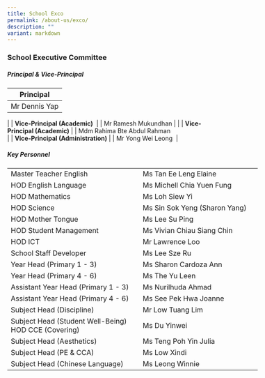 ```yaml
---
title: School Exco
permalink: /about-us/exco/
description: ""
variant: markdown
---
```

### School Executive Committee

##### Principal &amp; Vice-Principal

| Principal |
| --- |
| Mr Dennis Yap |
|
| **Vice-Principal (Academic)**&nbsp; |
| Mr Ramesh Mukundhan |
|
| **Vice-Principal (Academic)** |
| Mdm Rahima Bte Abdul Rahman  
 |
| **Vice-Principal (Administration)** |
| Mr Yong Wei Leong&nbsp; |

##### Key Personnel
<table width="576" style="width:576px;" cellspacing="0" cellpadding="0" border="0">
	<colgroup>
		<col>
		<col>
	</colgroup>
	<tbody>
		<tr height="25">
			<td style="height:25px;width:305px;" height="25">Master Teacher English</td>
			<td style="width:271px;">Ms Tan Ee Leng Elaine</td>
		</tr>
		<tr height="25">
			<td style="height:25px;width:305px;" height="25">HOD English Language</td>
			<td style="width:271px;">Ms&nbsp;Michell Chia Yuen Fung</td>
		</tr>
		<tr height="25">
			<td style="height:25px;width:305px;" height="25">HOD Mathematics</td>
			<td style="width:271px;">Ms&nbsp;Loh Siew Yi</td>
		</tr>
		<tr height="25">
			<td style="height:25px;width:305px;" height="25">HOD Science</td>
			<td style="width:271px;">Ms&nbsp;Sin Sok Yeng (Sharon Yang)</td>
		</tr>
		<tr height="25">
			<td style="height:25px;width:305px;" height="25">HOD Mother Tongue</td>
			<td style="width:271px;">Ms&nbsp;Lee Su Ping</td>
		</tr>
		<tr height="25">
			<td style="height:25px;width:305px;" height="25">HOD Student Management</td>
			<td style="width:271px;">Ms&nbsp;Vivian Chiau Siang Chin</td>
		</tr>
		<tr height="25">
			<td style="height:25px;width:305px;" height="25">HOD ICT</td>
			<td style="width:271px;">Mr Lawrence Loo</td>
		</tr>
		<tr>
			<td style="height:25px;width:305px;" height="25">School Staff Developer&nbsp;</td>
			<td style="width:271px;">Ms&nbsp;Lee Sze Ru</td>
		</tr>
		<tr height="25">
			<td style="height:25px;width:305px;" height="25">Year Head (Primary 1 - 3)</td>
			<td style="width:271px;">Ms Sharon Cardoza Ann</td>
		</tr>
		<tr height="25">
			<td style="height:25px;width:305px;" height="25">Year Head (Primary 4 - 6)</td>
			<td style="width:271px;">Ms&nbsp;The Yu Leen</td>
		</tr>
		<tr height="25">
			<td style="height:25px;width:305px;" height="25">Assistant Year Head (Primary 1 - 3)</td>
			<td style="width:271px;">Ms&nbsp;Nurilhuda Ahmad&nbsp;</td>
		</tr>
		<tr>
			<td style="height:25px;width:305px;" height="25">Assistant Year Head (Primary 4 - 6)</td>
			<td style="width:271px;">Ms&nbsp;See Pek Hwa Joanne&nbsp;</td>
		</tr>
		<tr>
			<td style="height:25px;width:305px;" height="25">Subject Head (Discipline)&nbsp;</td>
			<td style="width:271px;">Mr Low Tuang Lim&nbsp;</td>
		</tr>
		<tr>
			<td style="height:25px;width:305px;" height="25">Subject Head (Student Well-Being)<br>
			HOD CCE (Covering)</td>
			<td style="width:271px;">Ms&nbsp;Du Yinwei</td>
		</tr>
		<tr height="25">
			<td style="height:25px;width:305px;" height="25">Subject Head (Aesthetics)&nbsp;</td>
			<td style="width:271px;">Ms&nbsp;Teng Poh Yin Julia&nbsp;</td>
		</tr>
		<tr height="25">
			<td style="height:25px;width:305px;" height="25">Subject Head (PE &amp; CCA)&nbsp;</td>
			<td style="width:271px;">Ms Low Xindi</td>
		</tr>
		<tr height="25">
			<td style="height:25px;width:305px;" height="25">Subject Head (Chinese Language)&nbsp;</td>
			<td style="width:271px;">Ms Leong Winnie</td>
		</tr>
	</tbody>
</table>
